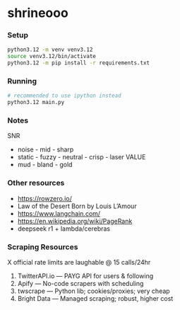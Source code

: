 # shrineooo

### Setup
```bash
python3.12 -m venv venv3.12
source venv3.12/bin/activate
python3.12 -m pip install -r requirements.txt
```


### Running
```bash
# recommended to use ipython instead
python3.12 main.py
```


### Notes
SNR 
- noise - mid - sharp
- static - fuzzy - neutral - crisp - laser
VALUE
- mud - bland - gold


### Other resources
- https://rowzero.io/
- Law of the Desert Born by Louis L’Amour
- https://www.langchain.com/
- https://en.wikipedia.org/wiki/PageRank
- deepseek r1 + lambda/cerebras


### Scraping Resources
X official rate limits are laughable @ 15 calls/24hr
1. TwitterAPI.io — PAYG API for users & following
2. Apify — No-code scrapers with scheduling
3. twscrape — Python lib; cookies/proxies; very cheap
4. Bright Data — Managed scraping; robust, higher cost

